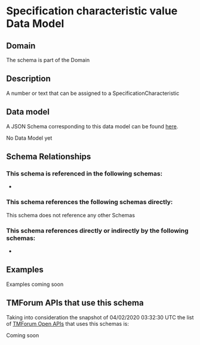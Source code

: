 # Specification characteristic value Data Model

## Domain

The  schema is part of the  Domain

## Description

A number or text that can be assigned to a SpecificationCharacteristic

## Data model

A JSON Schema corresponding to this data model can be found
[here](https://github.com/tmforum-rand/schemas/blob/candidates/Common/SpecificationCharacteristicValue.schema.json).

No Data Model yet

## Schema Relationships

### This schema is referenced in the following schemas:

-

### This schema references the following schemas directly:

This schema does not reference any other Schemas

### This schema references directly or indirectly by the following schemas:

-



## Examples

Examples coming soon

## TMForum APIs that use this schema

Taking into consideration the snapshot of 04/02/2020 03:32:30 UTC the list of [TMForum Open APIs](https://www.tmforum.org/open-apis/) that uses this schemas is:

Coming soon